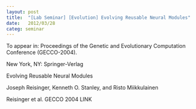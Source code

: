 ```yaml
---
layout: post
title:  "[Lab Seminar] [Evolution] Evolving Reusable Neural Modules"
date:   2012/03/28
categ: seminar
---
```




To appear in: Proceedings of the Genetic and Evolutionary Computation Conference (GECCO-2004).

New York, NY: Springer-Verlag



Evolving Reusable Neural Modules

Joseph Reisinger, Kenneth O. Stanley, and Risto Miikkulainen



Reisinger et al. GECCO 2004 LINK







 

